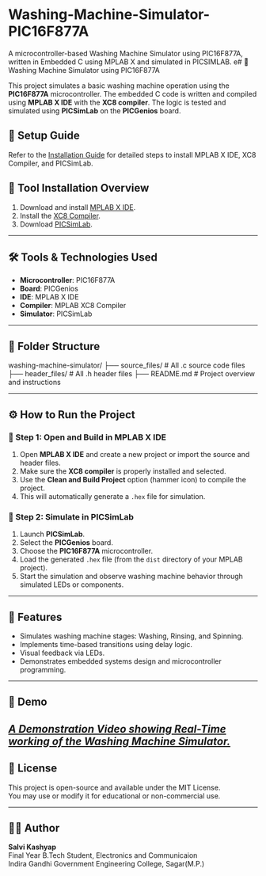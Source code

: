 # Washing-Machine-Simulator-PIC16F877A
A microcontroller-based Washing Machine Simulator using PIC16F877A, written in Embedded C using MPLAB X and simulated in PICSIMLAB.
e# 🧼 Washing Machine Simulator using PIC16F877A

This project simulates a basic washing machine operation using the **PIC16F877A** microcontroller. The embedded C code is written and compiled using **MPLAB X IDE** with the **XC8 compiler**. The logic is tested and simulated using **PICSimLab** on the **PICGenios** board.

## 🧾 Setup Guide

Refer to the [Installation Guide](./Installation_Guide.pdf) for detailed steps to install MPLAB X IDE, XC8 Compiler, and PICSimLab.

## 🔧 Tool Installation Overview

1. Download and install [MPLAB X IDE](https://www.microchip.com/en-us/tools-resources/develop/mplab-x-ide).
2. Install the [XC8 Compiler](https://www.microchip.com/en-us/tools-resources/develop/mplab-xc-compilers).
3. Download [PICSimLab](https://sourceforge.net/projects/picsimlab/).

---

## 🛠️ Tools & Technologies Used

- **Microcontroller**: PIC16F877A  
- **Board**: PICGenios  
- **IDE**: MPLAB X IDE  
- **Compiler**: MPLAB XC8 Compiler  
- **Simulator**: PICSimLab

---

## 📂 Folder Structure

washing-machine-simulator/
├── source_files/ # All .c source code files
├── header_files/ # All .h header files
├── README.md # Project overview and instructions


---

## ⚙️ How to Run the Project

### 🧱 Step 1: Open and Build in MPLAB X IDE

1. Open **MPLAB X IDE** and create a new project or import the source and header files.
2. Make sure the **XC8 compiler** is properly installed and selected.
3. Use the **Clean and Build Project** option (hammer icon) to compile the project.
4. This will automatically generate a `.hex` file for simulation.

### 🧪 Step 2: Simulate in PICSimLab

1. Launch **PICSimLab**.
2. Select the **PICGenios** board.
3. Choose the **PIC16F877A** microcontroller.
4. Load the generated `.hex` file (from the `dist` directory of your MPLAB project).
5. Start the simulation and observe washing machine behavior through simulated LEDs or components.

---

## 🎯 Features

- Simulates washing machine stages: Washing, Rinsing, and Spinning.
- Implements time-based transitions using delay logic.
- Visual feedback via LEDs.
- Demonstrates embedded systems design and microcontroller programming.

---

## 📸 Demo

[*A Demonstration Video showing Real-Time working of the Washing Machine Simulator.*
](https://www.youtube.com/watch?v=v5Qme13pObU)
---

## 📑 License

This project is open-source and available under the MIT License.  
You may use or modify it for educational or non-commercial use.

---

## 👩‍💼 Author

**Salvi Kashyap**  
Final Year B.Tech Student, Electronics and Communicaion  
Indira Gandhi Government Engineering College, Sagar(M.P.)
